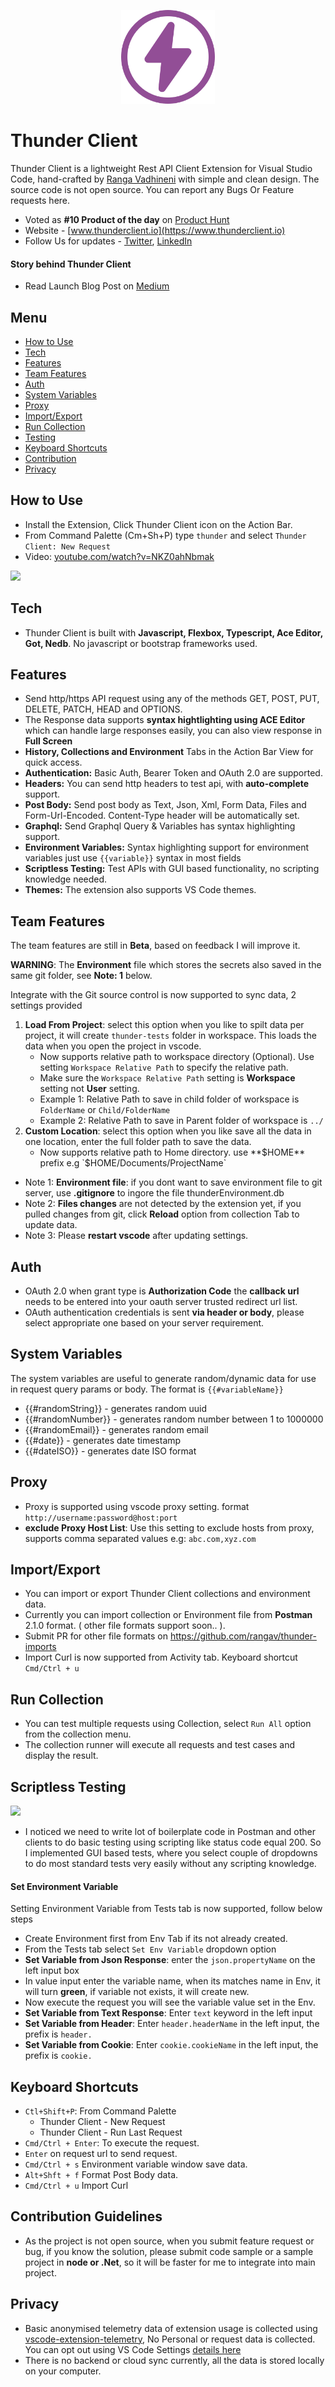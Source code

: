 <p align="center">
  <img src="images/thunder-icon.png" width="150" height="150" />
</p>

# Thunder Client
Thunder Client is a lightweight Rest API Client Extension for Visual Studio Code, hand-crafted by [Ranga Vadhineni](https://twitter.com/ranga_vadhineni) with simple and clean design. The source code is not open source. You can report any Bugs Or Feature requests here.

* Voted as **#10 Product of the day** on [Product Hunt](https://www.producthunt.com/posts/thunder-client)
* Website - [www.thunderclient.io](https://www.thunderclient.io)
* Follow Us for updates - [Twitter](https://twitter.com/thunder_client), [LinkedIn](https://www.linkedin.com/company/thunderclient/)

#### Story behind Thunder Client
* Read Launch Blog Post on [Medium](https://rangav.medium.com/thunder-client-alternative-to-postman-68ee0c9486d6)

## Menu
* [How to Use](#usage)
* [Tech](#tech)
* [Features](#features)
* [Team Features](#team)
* [Auth](#auth)
* [System Variables](#variables)
* [Proxy](#proxy)
* [Import/Export](#import)
* [Run Collection](#runcol)
* [Testing](#testing)
* [Keyboard Shortcuts](#keyboard)
* [Contribution](#contribution)
* [Privacy](#privacy)


<a name="usage"></a>
## How to Use
* Install the Extension, Click Thunder Client icon on the Action Bar.
* From Command Palette (Cm+Sh+P) type ``thunder`` and select ``Thunder Client: New Request``
* Video: [youtube.com/watch?v=NKZ0ahNbmak](https://www.youtube.com/watch?v=NKZ0ahNbmak)

![](images/thunder-client.gif)

<a name="tech"></a>
## Tech
* Thunder Client is built with **Javascript, Flexbox, Typescript, Ace Editor, Got, Nedb**. No javascript or bootstrap frameworks used.

<a name="features"></a>
## Features
* Send http/https API request using any of the methods GET, POST, PUT, DELETE, PATCH, HEAD and OPTIONS.
* The Response data supports **syntax hightlighting using ACE Editor** which can handle large responses easily, you can also view response in **Full Screen**
* **History, Collections and Environment** Tabs in the Action Bar View for quick access.
* **Authentication:** Basic Auth, Bearer Token and OAuth 2.0 are supported.
* **Headers:** You can send http headers to test api, with **auto-complete** support.
* **Post Body:** Send post body as Text, Json, Xml, Form Data, Files and Form-Url-Encoded. Content-Type header will be automatically set.
* **Graphql:** Send Graphql Query & Variables has syntax highlighting support.
* **Environment Variables:** Syntax highlighting support for environment variables just use `{{variable}}` syntax in most fields
* **Scriptless Testing:** Test APIs with GUI based functionality, no scripting knowledge needed.
* **Themes:** The extension also supports VS Code themes.

<a name="team"></a>
## Team Features
The team features are still in **Beta**, based on feedback I will improve it.

**WARNING**: The **Environment** file which stores the secrets also saved in the same git folder, see **Note: 1** below.

Integrate with the Git source control is now supported to sync data, 2 settings provided
1. **Load From Project**: select this option when you like to spilt data per project, it will create `thunder-tests` folder in workspace. This loads the data when you open the project in vscode.
   * Now supports relative path to workspace directory (Optional). Use setting `Workspace Relative Path` to specify the relative path.
   * Make sure the `Workspace Relative Path` setting is **Workspace** setting not **User** setting.
   * Example 1: Relative Path to save in child folder of workspace is `FolderName` or `Child/FolderName`
   * Example 2: Relative Path to save in Parent folder of workspace is `../`
2. **Custom Location**: select this option when you like save all the data in one location, enter the full folder path to save the data.
   * Now supports relative path to Home directory. use **$HOME** prefix e.g `$HOME/Documents/ProjectName`
* Note 1: **Environment file**: if you dont want to save environment file to git server, use **.gitignore** to ingore the file thunderEnvironment.db
* Note 2: **Files changes** are not detected by the extension yet, if you pulled changes from git, click **Reload** option from collection Tab to update data.
* Note 3: Please **restart vscode** after updating settings.

<a name="auth"></a>
## Auth
* OAuth 2.0 when grant type is **Authorization Code** the **callback url** needs to be entered into your oauth server trusted redirect url list.
* OAuth authentication credentials is sent **via header or body**, please select appropriate one based on your server requirement.

<a name="variables"></a>
## System Variables
The system variables are useful to generate random/dynamic data for use in request query params or body. The format is `{{#variableName}}`
* {{#randomString}} - generates random uuid
* {{#randomNumber}} - generates random number between 1 to 1000000
* {{#randomEmail}} - generates random email
* {{#date}} - generates date timestamp
* {{#dateISO}} - generates date ISO format

<a name="proxy"></a>
## Proxy
* Proxy is supported using vscode proxy setting. format `http://username:password@host:port` 
* **exclude Proxy Host List**: Use this setting to exclude hosts from proxy, supports comma separated values e.g: `abc.com,xyz.com`

<a name="import"></a>
## Import/Export
* You can import or export Thunder Client collections and environment data.
* Currently you can import collection or Environment file from **Postman** 2.1.0 format. ( other file formats support soon.. ).
* Submit PR for other file formats on https://github.com/rangav/thunder-imports
* Import Curl is now supported from Activity tab. Keyboard shortcut `Cmd/Ctrl + u`

<a name="runcol"></a>
## Run Collection
* You can test multiple requests using Collection, select `Run All` option from the collection menu.
* The collection runner will execute all requests and test cases and display the result.

<a name="testing"></a>
## Scriptless Testing
![](https://github.com/rangav/thunder-client-support/blob/master/images/thunder-client-tests.png?raw=true)

* I noticed we need to write lot of boilerplate code in Postman and other clients to do basic testing using scripting like status code equal 200. So I implemented GUI based tests, where you select couple of dropdowns to do most standard tests very easily without any scripting knowledge.

#### Set Environment Variable
 Setting Environment Variable from Tests tab is now supported, follow below steps
 * Create Environment first from Env Tab if its not already created.
 * From the Tests tab select `Set Env Variable` dropdown option
 * **Set Variable from Json Response**: enter the `json.propertyName`  on the left input box
 * In value input enter the variable name, when its matches name in Env, it will turn **green**, if variable not exists, it will create new.
 * Now execute the request you will see the variable value set in the Env.
 * **Set Variable from Text Response**: Enter `text` keyword in the left input
 * **Set Variable from Header**: Enter `header.headerName` in the left input, the prefix is `header.`
 * **Set Variable from Cookie**: Enter `cookie.cookieName` in the left input, the prefix is `cookie.`


<a name="keyboard"></a>
## Keyboard Shortcuts
* `Ctl+Shift+P`: From Command Palette
  * Thunder Client - New Request 
  * Thunder Client - Run Last Request
* `Cmd/Ctrl + Enter`: To execute the request.
* `Enter` on request url to send request.
* `Cmd/Ctrl + s` Environment variable window save data.
* `Alt+Shft + f` Format Post Body data.
* `Cmd/Ctrl + u` Import Curl

<a name="contribution"></a>
## Contribution Guidelines
* As the project is not open source, when you submit feature request or bug, if you know the solution, please submit code sample or a sample project in **node or .Net**, so it will be faster for me to integrate into main project. 

<a name="privacy"></a>
## Privacy
* Basic anonymised telemetry data of extension usage is collected using [vscode-extension-telemetry](https://github.com/Microsoft/vscode-extension-telemetry), No Personal or request data is collected. You can opt out using VS Code Settings [details here](https://code.visualstudio.com/docs/getstarted/telemetry)
* There is no backend or cloud sync currently, all the data is stored locally on your computer.


